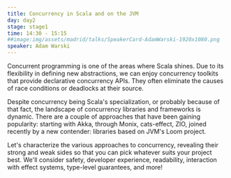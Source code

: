 ```yaml
---
title: Concurrency in Scala and on the JVM
day: day2
stage: stage1
time: 14:30 - 15:15
##image:img/assets/madrid/talks/SpeakerCard-AdamWarski-1920x1080.png
speaker: Adam Warski
---
```


Concurrent programming is one of the areas where Scala shines. Due to its flexibility in defining new abstractions, we can enjoy concurrency toolkits that provide declarative concurrency APIs. They often eliminate the causes of race conditions or deadlocks at their source.

Despite concurrency being Scala's specialization, or probably because of that fact, the landscape of concurrency libraries and frameworks is dynamic. There are a couple of approaches that have been gaining popularity: starting with Akka, through Monix, cats-effect, ZIO, joined recently by a new contender: libraries based on JVM's Loom project.

Let's characterize the various approaches to concurrency, revealing their strong and weak sides so that you can pick whatever suits your project best. We'll consider safety, developer experience, readability, interaction with effect systems, type-level guarantees, and more!
